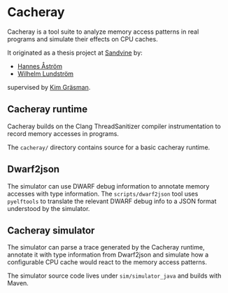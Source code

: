 # Cacheray

Cacheray is a tool suite to analyze memory access patterns in real programs and
simulate their effects on CPU caches.

It originated as a thesis project at [Sandvine](http://www.sandvine.com) by:

* [Hannes Åström](https://github.com/hannesastrom)
* [Wilhelm Lundström](https://github.com/WilhelmLund)

supervised by [Kim Gräsman](https://github.com/kimgr).


## Cacheray runtime

Cacheray builds on the Clang ThreadSanitizer compiler instrumentation to record
memory accesses in programs.

The `cacheray/` directory contains source for a basic cacheray runtime.


## Dwarf2json

The simulator can use DWARF debug information to annotate memory accesses with
type information. The `scripts/dwarf2json` tool uses `pyelftools` to translate
the relevant DWARF debug info to a JSON format understood by the simulator.


## Cacheray simulator

The simulator can parse a trace generated by the Cacheray runtime, annotate it
with type information from Dwarf2json and simulate how a configurable CPU cache
would react to the memory access patterns.

The simulator source code lives under `sim/simulator_java` and builds with
Maven.
